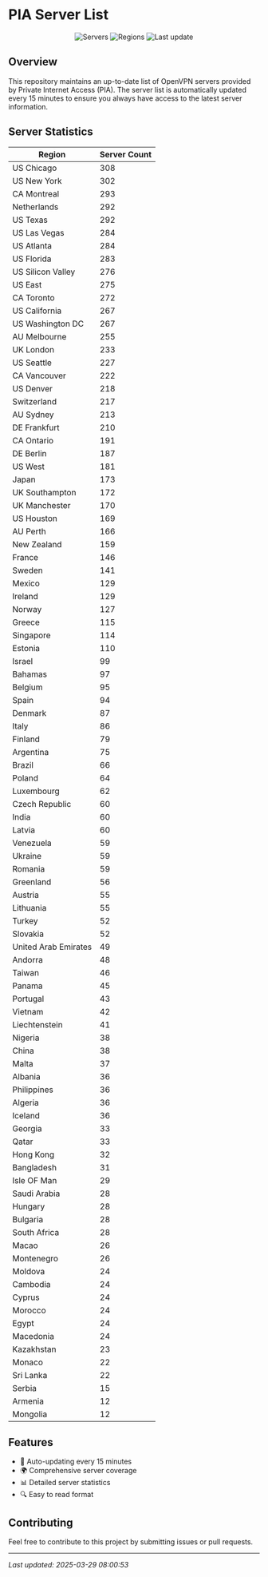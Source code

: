 # PIA Server List

<div align="center">

![Servers](https://img.shields.io/badge/servers-10,743-blue)
![Regions](https://img.shields.io/badge/regions-97-blue)
![Last update](https://img.shields.io/badge/Last_Updated-March_29_2025_03:00_EST-blue)

</div>

## Overview
This repository maintains an up-to-date list of OpenVPN servers provided by Private Internet Access (PIA). The server list is automatically updated every 15 minutes to ensure you always have access to the latest server information.

## Server Statistics
| Region | Server Count |
|--------|--------------|
| US Chicago                     | 308          |
| US New York                    | 302          |
| CA Montreal                    | 293          |
| Netherlands                    | 292          |
| US Texas                       | 292          |
| US Las Vegas                   | 284          |
| US Atlanta                     | 284          |
| US Florida                     | 283          |
| US Silicon Valley              | 276          |
| US East                        | 275          |
| CA Toronto                     | 272          |
| US California                  | 267          |
| US Washington DC               | 267          |
| AU Melbourne                   | 255          |
| UK London                      | 233          |
| US Seattle                     | 227          |
| CA Vancouver                   | 222          |
| US Denver                      | 218          |
| Switzerland                    | 217          |
| AU Sydney                      | 213          |
| DE Frankfurt                   | 210          |
| CA Ontario                     | 191          |
| DE Berlin                      | 187          |
| US West                        | 181          |
| Japan                          | 173          |
| UK Southampton                 | 172          |
| UK Manchester                  | 170          |
| US Houston                     | 169          |
| AU Perth                       | 166          |
| New Zealand                    | 159          |
| France                         | 146          |
| Sweden                         | 141          |
| Mexico                         | 129          |
| Ireland                        | 129          |
| Norway                         | 127          |
| Greece                         | 115          |
| Singapore                      | 114          |
| Estonia                        | 110          |
| Israel                         | 99           |
| Bahamas                        | 97           |
| Belgium                        | 95           |
| Spain                          | 94           |
| Denmark                        | 87           |
| Italy                          | 86           |
| Finland                        | 79           |
| Argentina                      | 75           |
| Brazil                         | 66           |
| Poland                         | 64           |
| Luxembourg                     | 62           |
| Czech Republic                 | 60           |
| India                          | 60           |
| Latvia                         | 60           |
| Venezuela                      | 59           |
| Ukraine                        | 59           |
| Romania                        | 59           |
| Greenland                      | 56           |
| Austria                        | 55           |
| Lithuania                      | 55           |
| Turkey                         | 52           |
| Slovakia                       | 52           |
| United Arab Emirates           | 49           |
| Andorra                        | 48           |
| Taiwan                         | 46           |
| Panama                         | 45           |
| Portugal                       | 43           |
| Vietnam                        | 42           |
| Liechtenstein                  | 41           |
| Nigeria                        | 38           |
| China                          | 38           |
| Malta                          | 37           |
| Albania                        | 36           |
| Philippines                    | 36           |
| Algeria                        | 36           |
| Iceland                        | 36           |
| Georgia                        | 33           |
| Qatar                          | 33           |
| Hong Kong                      | 32           |
| Bangladesh                     | 31           |
| Isle OF Man                    | 29           |
| Saudi Arabia                   | 28           |
| Hungary                        | 28           |
| Bulgaria                       | 28           |
| South Africa                   | 28           |
| Macao                          | 26           |
| Montenegro                     | 26           |
| Moldova                        | 24           |
| Cambodia                       | 24           |
| Cyprus                         | 24           |
| Morocco                        | 24           |
| Egypt                          | 24           |
| Macedonia                      | 24           |
| Kazakhstan                     | 23           |
| Monaco                         | 22           |
| Sri Lanka                      | 22           |
| Serbia                         | 15           |
| Armenia                        | 12           |
| Mongolia                       | 12           |

## Features
- 🔄 Auto-updating every 15 minutes
- 🌍 Comprehensive server coverage
- 📊 Detailed server statistics
- 🔍 Easy to read format

## Contributing
Feel free to contribute to this project by submitting issues or pull requests.

---
*Last updated: 2025-03-29 08:00:53*